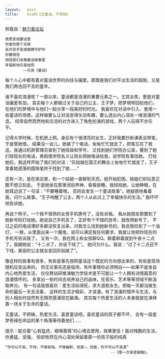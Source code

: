 ```yaml
---
layout:   post
title:    kvo的《无童话，不把妹》
---
```



转载自：[魅力客论坛](http://meilike.org/forum.php?mod=viewthread&tid=469 "魅力客")

	我愿变成童话里
	你爱的那个天使
	张开双手变成翅膀守护你
	你要相信
	相信我们会像童话故事里
	幸福和快乐是结局
			——光良《童话》

每个人心中都有着对童话世界的向往与偏爱。那既是我们对平淡生活的超脱，又是我们再也回不去的童年。

谁不喜欢浪漫呢？一直以来，童话都是浪漫的重要元素之一。尤其女孩，更是对童话偏爱有加。
其实每个人都做过关于自己的公主、王子梦。把梦境带回给他们，在他们的梦境中与他们一起分享一段美好的时光。
我喜欢在对话中引入、套用一些童话的场景。这样做要么让对话变得生动有趣，要么透出内心深处一缕浪漫的气息。
经常自然而然地和交流的对方进入了角色扮演的游戏，两个人玩得不亦乐乎。

记得大学时候，在机房上网。身后有个很漂亮的女生，正好我要抄新课表没带笔，于是管她借。
结果没一会儿，她接了个电话，匆匆忙忙就走了，把笔忘在了我这。我通过机房管理员查到了她班级和学号，
又找到她们学院办公室，要到了她们班班长的电话，再假借学院名义让班长把她电话给我，说学院有事找她。
打给她后，我这样开始了我们的对话：“灰姑娘在国王的舞会上匆匆忙忙就走了，王子拿着她遗落的圆珠笔终于找到了她……”

还有一次，是在夜店里，和一个姑娘一直聊到天亮。她开始犯困。她姐们却玩意正酣不想立刻走。
于是她坐在那里闭目养神、昏昏欲睡。我轻拍她，让她睁眼，在她耳边说了一句话：“不要睡着哦，
否则会发生一个童话故事”。她疑惑地看着我，问什么故事。“王子吻醒了公主，两个人从此过上了幸福快乐的生活。”
我坏坏地告诉她。

再说个例子。一个我不很熟的女孩手机换号了，没告诉我。
我从她朋友那要到了她新号码打给她。她说自己手机丢了，正好有个不错的连号，就改用新号了，
不过之前的电话薄好多都没恢复出来，问我怎么找到她新号的。我说我捡到了一个油灯，
一擦，从里面出来一个魔鬼，说可以满足我任何要求，我就让他把你现在的手机号告诉我了。
又有一次，我在网上和女孩聊QQ。聊着聊着就到午夜十二点了。我跟她说：“十二点了，你该下线了”。
她问为什么。我说：“过了十二点还不下线，美丽的公主就会变回灰姑娘了”。

像这样的故事有很多，有些是事先按照童话这个既定的方向想出来的，有些是现场随机应变出来的。
但无论事先还是临场，有件事情你必须明白——如果不是发自内心地热爱生活，
仅仅靠钻研推演魅力学技术是不可能让一个人拥有诗情画意的浪漫情怀的。
多拿出一些时间去培养自己的品味，在音乐、艺术等等领域不断汲取养分。
有一句话我很喜欢：爱生活如濒死，求大道若永生。把每一天都当做生命的最后一天去活着，
这样的生活才精彩、才浪漫。有了浪漫的情怀与生活，与别人相处时自然有无限灵感涌现在脑海。
其实每个热爱生活的人本身就是在演绎着一场关于生命的童话。

无童话，不把妹。热爱生活，喜爱童话吧。喜欢童话的孩子都不坏，
会有一段星梦奇缘在命运的某个角落等待着他们……

提示：配合着“心有猛虎，细嗅蔷薇”的心境去使用，效果更佳！面对残酷的生活，你勇猛、坚强，
但却依然在内心深处保留着那一份孩子般的纯真

	“你可以不高，不帅，不够有钱。不够幽默，但是~，但是，你不可以不浪漫”
													--《第一次亲密接触》。